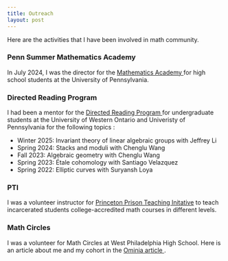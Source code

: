 ```yaml
---
title: Outreach
layout: post
---
```


Here are the activities that I have been involved in math community.

### Penn Summer Mathematics Academy

In July 2024, I was the director for the <a href = "https://hs.sas.upenn.edu/summer-programs/academies/mathematics"> Mathematics Academy </a> for high school students at the University of Pennsylvania.

### Directed Reading Program

I had been a mentor for the <a href = "https://web.sas.upenn.edu/math-drp/"> Directed Reading Program </a> for undergraduate students at the University of Western Ontario and Univeristy of Pennsylvania for the following topics :

* Winter 2025: Invariant theory of linear algebraic groups with Jeffrey Li
* Spring 2024: Stacks and moduli with Chenglu Wang
* Fall 2023: Algebraic geometry with Chenglu Wang 
* Spring 2023: Étale cohomology with Santiago Velazquez 
* Spring 2022: Elliptic curves with Suryansh Loya 

### PTI
I was a volunteer instructor for <a href = "https://dof.princeton.edu/faculty-retiree-handbook/teaching-opportunities/prison-teaching-initiative">Princeton Prison Teaching Initative</a> to teach incarcerated students college-accredited math courses in different levels.  


### Math Circles

I was a volunteer for Math Circles at West Philadelphia High School. Here is an article about me and my cohort in the <a href= "https://omnia.sas.upenn.edu/story/getting-creative-to-communicate-science">Ominia article </a>.






